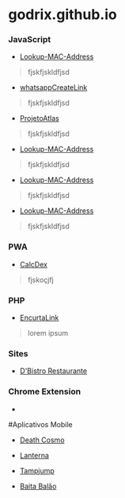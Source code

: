 # godrix.github.io

### JavaScript
  * [Lookup-MAC-Address](https://github.com/godrix/Lookup-MAC-Address)
  >fjskfjskldfjsd
  
  * [whatsappCreateLink](https://github.com/godrix/whatsappCreateLink)
  >fjskfjskldfjsd
  
  * [ProjetoAtlas](https://godrix.github.io/ProjetoAtlas/)
  >fjskfjskldfjsd
  
  * [Lookup-MAC-Address](https://github.com/godrix/Lookup-MAC-Address)
  >fjskfjskldfjsd
  
  * [Lookup-MAC-Address](https://github.com/godrix/Lookup-MAC-Address)
  >fjskfjskldfjsd
  
  * [Lookup-MAC-Address](https://github.com/godrix/Lookup-MAC-Address)
  >fjskfjskldfjsd
  
### PWA
  * [CalcDex](https://github.com/godrix/CalcDex/)
  >fjskoçjfj
  
### PHP
  * [EncurtaLink](https://github.com/godrix/EncurtadorDeLinks)
  >lorem ipsum
  
### Sites
  * [D'Bistro Restaurante](https://github.com/godrix/dbistrorestaurante)
  >
  
### Chrome Extension
  * []()
  >
#Aplicativos Mobile
  * [Death Cosmo](https://play.google.com/store/apps/details?id=com.renovation.death)
  >
   * [Lanterna](https://play.google.com/store/apps/details?id=com.godrix.landerna)
  >
   * [Tampjump](https://play.google.com/store/apps/details?id=org.godotengine.tampjump)
  >
   * [Baita Balão](https://play.google.com/store/apps/details?id=com.renovation.baitabalaotest)
  >

